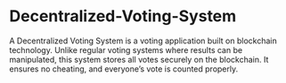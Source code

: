 # Decentralized-Voting-System
A Decentralized Voting System is a voting application built on blockchain technology. Unlike regular voting systems where results can be manipulated, this system stores all votes securely on the blockchain. It ensures no cheating, and everyone’s vote is counted properly.
